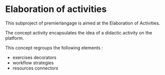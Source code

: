 # Elaboration of activities

This subproject of premierlangage is aimed at the Elaboration of Activities.

The concept activity encapsulates the idea of a didactic activity on the platform.
 
This concept regroups the following elements :
- exercises decorators 
- workflow strategies 
- resources connectors

